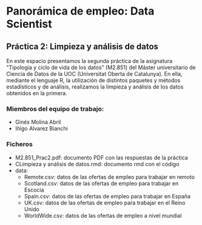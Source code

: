 # Panorámica de empleo: Data Scientist

## Práctica 2: Limpieza y análisis de datos

En este espacio presentamos la segunda práctica de la asignatura "Tipología y ciclo de vida de los datos" (M2.851) del Máster universitario de Ciencia de Datos de la UOC (Universitat Oberta de Catalunya). En ella, mediante el lenguaje R, la utilización de distintos paquetes y métodos estadísticos y de análisis, realizamos la limpieza y análisis de los datos obtenidos en la primera.

### Miembros del equipo de trabajo:

- Ginés Molina Abril
- Iñigo Alvarez Bianchi

### Ficheros
* M2.851_Prac2.pdf: documento PDF con las respuestas de la práctica
* CLimpieza y análisis de datos.rmd: documento rmd con el código
* data:
    - Remote.csv: datos de las ofertas de empleo para trabajar en remoto
    - Scotland.csv: datos de las ofertas de empleo para trabajar en Escocia
    - Spain.csv: datos de las ofertas de empleo para trabajar en España
    - UK.csv: datos de las ofertas de empleo para trabajar en el Reino Unido
    - WorldWide.csv: datos de las ofertas de empleo a nivel mundial
